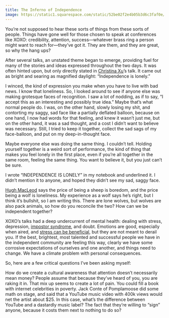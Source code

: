 ```yaml
---
title: The Inferno of Independence
image: https://static1.squarespace.com/static/52be02f2e4b05b3d6c3faf0e/56c284189f7266120125de8f/59d2788b6f4ca3ae27567b1f/1506965657372/KS-full+res+%288+of+20%29.jpg?format=1500w
---
```


You’re not supposed to hear these sorts of things from these sorts of people. Things have gone well for those chosen to speak at conferences like XOXO: credibility, attention, success—whatever brass ring a person might want to reach for—they’ve got it. They are them, and they are great, so why the hang ups?

After several talks, an unstated theme began to emerge, providing fuel for many of the stories and ideas expressed throughout the two days. It was often hinted upon, but only directly stated in [Christina Xu](https://twitter.com/xuhulk)’s talk. It came out as bright and searing as magnified daylight: “Independence is lonely.”

I winced, the kind of expression you make when you have to live with bad news. I know that loneliness. So, I looked around to see if anyone else was making grotesque faces of recognition. I saw a lot of nodding, as if to say, “I accept this as an interesting and possibly true idea.” Maybe that’s what normal people do. I was, on the other hand, slowly losing my shit, and contorting my saggy, sad face like a partially deflated balloon, because on one hand, I now had words for that feeling, and knew it wasn’t just me, but on the other hand, it was a sad thought, and a cost I didn’t want to believe was necessary. Still, I tried to keep it together, collect the sad sags of my face-balloon, and put on my deep-in-thought face.

Maybe everyone else was doing the same thing. I couldn’t tell. Holding yourself together is a weird sort of performance, the kind of thing that makes you feel lonely in the first place, even if you’re all together in the same room, feeling the same thing. You want to believe it, but you just can’t be sure.

I wrote “INDEPENDENCE IS LONELY” in my notebook and underlined it. I didn’t mention it to anyone, and hoped they didn’t see my sad, saggy face.

[Hugh Mac­Leod](https://www.goodreads.com/quotes/771783-the-price-of-being-a-sheep-is-boredom-the-price) says the price of being a sheep is boredom, and the price being a wolf is loneliness. My experience as a wolf says he’s right, but I think it’s bullshit, so I am writing this. There are lone wolves, but wolves are also pack animals, so how do you reconcile the two? How can we be independent together?

XOXO’s talks had a deep undercurrent of mental health: dealing with stress, depression, [impostor syndrome](https://en.wikipedia.org/wiki/Impostor_syndrome), and doubt. Emotions are good, especially when aired, and [stress can be beneficial](https://en.wikipedia.org/wiki/Eustress), but they are not meant to derail you. If the best, brightest, most talented and successful people we have in the independent community are feeling this way, clearly we have some corrosive expectations of ourselves and one another, and things need to change. We have a climate problem with personal consequences.

So, here are a few critical questions I’ve been asking myself:

How do we create a cultural awareness that attention doesn’t necessarily mean money? People assume that because they’ve heard of you, you are raking it in. That mix up seems to create a lot of pain. You could fill a book with internet celebrities in poverty. Jack Conte of Pomplamoose did some math on stage, and said that a YouTube music video with 400k views would net the artist about $25. In this case, what’s the difference between YouTube and a dastardly music label? The fact that they’re willing to “sign” anyone, because it costs them next to nothing to do so?